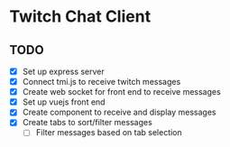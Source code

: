 # Twitch Chat Client

## TODO

- [x] Set up express server
- [x] Connect tmi.js to receive twitch messages
- [x] Create web socket for front end to receive messages
- [x] Set up vuejs front end
- [x] Create component to receive and display messages
- [x] Create tabs to sort/filter messages
    - [ ] Filter messages based on tab selection